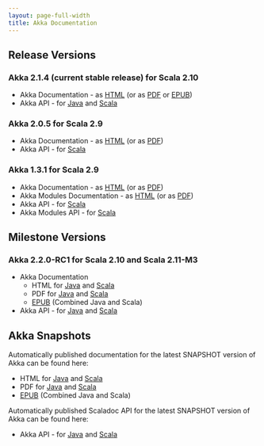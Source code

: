 ```yaml
---
layout: page-full-width
title: Akka Documentation
---
```


## Release Versions

### Akka 2.1.4 (current stable release) for Scala 2.10

* Akka Documentation - as [HTML](http://doc.akka.io/docs/akka/2.1.4) (or as [PDF](http://doc.akka.io/docs/akka/2.1.4/Akka.pdf) or [EPUB](http://doc.akka.io/docs/akka/2.1.4/Akka.epub)) 
* Akka API - for [Java](http://doc.akka.io/japi/akka/2.1.4/) and [Scala](http://doc.akka.io/api/akka/2.1.4/)

### Akka 2.0.5 for Scala 2.9

* Akka Documentation - as [HTML](http://doc.akka.io/docs/akka/2.0.5) (or as [PDF](http://doc.akka.io/docs/akka/2.0.5/Akka.pdf))
* Akka API - for [Scala](http://doc.akka.io/api/akka/2.0.5)


### Akka 1.3.1 for Scala 2.9

* Akka Documentation - as [HTML](http://doc.akka.io/docs/akka/1.3.1) (or as [PDF](http://doc.akka.io/docs/akka/1.3.1/Akka.pdf))
* Akka Modules Documentation - as [HTML](http://doc.akka.io/docs/akka-modules/1.3.1) (or as [PDF](http://doc.akka.io/docs/akka-modules/1.3.1/AkkaModules.pdf))
* Akka API - for [Scala](http://doc.akka.io/api/akka/1.3.1)
* Akka Modules API - for [Scala](http://doc.akka.io/api/akka-modules/1.3.1)


## Milestone Versions

### Akka 2.2.0-RC1 for Scala 2.10 and Scala 2.11-M3

* Akka Documentation
    * HTML for [Java](http://doc.akka.io/docs/akka/2.2.0-RC1/java.html) and [Scala](http://doc.akka.io/docs/akka/2.2.0-RC1/scala.html)
    * PDF for [Java](http://doc.akka.io/docs/akka/2.2.0-RC1/AkkaJava.pdf) and [Scala](http://doc.akka.io/docs/akka/2.2.0-RC1/AkkaScala.pdf)
    * [EPUB](http://doc.akka.io/docs/akka/2.2.0-RC1/Akka.epub) (Combined Java and Scala)
* Akka API - for  [Java](http://doc.akka.io/japi/akka/2.2.0-RC1/) and [Scala](http://doc.akka.io/api/akka/2.2.0-RC1/)

## Akka Snapshots

Automatically published documentation for the latest SNAPSHOT version of Akka can be found here:

* HTML for [Java](http://doc.akka.io/docs/akka/snapshot/java.html) and [Scala](http://doc.akka.io/docs/akka/snapshot/scala.html)
* PDF for [Java](http://doc.akka.io/docs/akka/snapshot/AkkaJava.pdf) and [Scala](http://doc.akka.io/docs/akka/snapshot/AkkaScala.pdf)
* [EPUB](http://doc.akka.io/docs/akka/snapshot/Akka.epub) (Combined Java and Scala)

Automatically published Scaladoc API for the latest SNAPSHOT version of Akka can be found here:

* Akka API - for [Java](http://doc.akka.io/japi/akka/snapshot/) and [Scala](http://doc.akka.io/api/akka/snapshot/)
